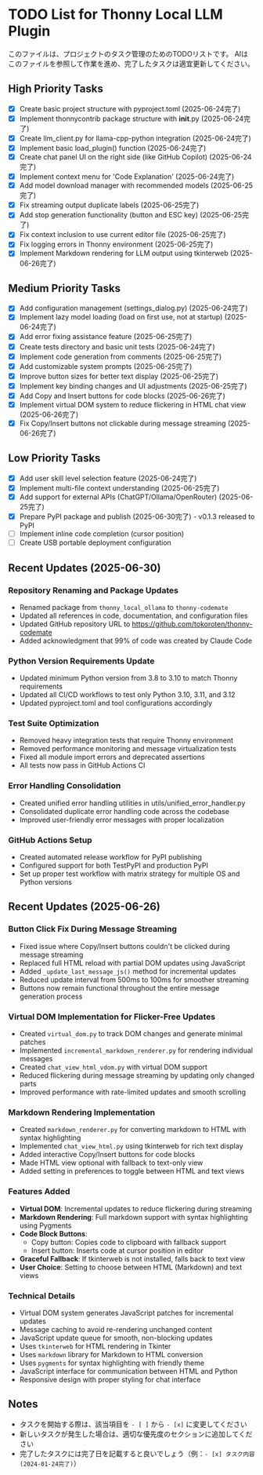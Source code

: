 # TODO List for Thonny Local LLM Plugin

このファイルは、プロジェクトのタスク管理のためのTODOリストです。
AIはこのファイルを参照して作業を進め、完了したタスクは適宜更新してください。

## High Priority Tasks

- [x] Create basic project structure with pyproject.toml (2025-06-24完了)
- [x] Implement thonnycontrib package structure with __init__.py (2025-06-24完了)
- [x] Create llm_client.py for llama-cpp-python integration (2025-06-24完了)
- [x] Implement basic load_plugin() function (2025-06-24完了)
- [x] Create chat panel UI on the right side (like GitHub Copilot) (2025-06-24完了)
- [x] Implement context menu for 'Code Explanation' (2025-06-24完了)
- [x] Add model download manager with recommended models (2025-06-25完了)
- [x] Fix streaming output duplicate labels (2025-06-25完了)
- [x] Add stop generation functionality (button and ESC key) (2025-06-25完了)
- [x] Fix context inclusion to use current editor file (2025-06-25完了)
- [x] Fix logging errors in Thonny environment (2025-06-25完了)
- [x] Implement Markdown rendering for LLM output using tkinterweb (2025-06-26完了)

## Medium Priority Tasks

- [x] Add configuration management (settings_dialog.py) (2025-06-24完了)
- [x] Implement lazy model loading (load on first use, not at startup) (2025-06-24完了)
- [x] Add error fixing assistance feature (2025-06-25完了)
- [x] Create tests directory and basic unit tests (2025-06-24完了)
- [x] Implement code generation from comments (2025-06-25完了)
- [x] Add customizable system prompts (2025-06-25完了)
- [x] Improve button sizes for better text display (2025-06-25完了)
- [x] Implement key binding changes and UI adjustments (2025-06-25完了)
- [x] Add Copy and Insert buttons for code blocks (2025-06-26完了)
- [x] Implement virtual DOM system to reduce flickering in HTML chat view (2025-06-26完了)
- [x] Fix Copy/Insert buttons not clickable during message streaming (2025-06-26完了)

## Low Priority Tasks

- [x] Add user skill level selection feature (2025-06-24完了)
- [x] Implement multi-file context understanding (2025-06-25完了)
- [x] Add support for external APIs (ChatGPT/Ollama/OpenRouter) (2025-06-25完了)
- [x] Prepare PyPI package and publish (2025-06-30完了) - v0.1.3 released to PyPI
- [ ] Implement inline code completion (cursor position)
- [ ] Create USB portable deployment configuration

## Recent Updates (2025-06-30)

### Repository Renaming and Package Updates
- Renamed package from `thonny_local_ollama` to `thonny-codemate`
- Updated all references in code, documentation, and configuration files
- Updated GitHub repository URL to https://github.com/tokoroten/thonny-codemate
- Added acknowledgment that 99% of code was created by Claude Code

### Python Version Requirements Update
- Updated minimum Python version from 3.8 to 3.10 to match Thonny requirements
- Updated all CI/CD workflows to test only Python 3.10, 3.11, and 3.12
- Updated pyproject.toml and tool configurations accordingly

### Test Suite Optimization
- Removed heavy integration tests that require Thonny environment
- Removed performance monitoring and message virtualization tests
- Fixed all module import errors and deprecated assertions
- All tests now pass in GitHub Actions CI

### Error Handling Consolidation
- Created unified error handling utilities in utils/unified_error_handler.py
- Consolidated duplicate error handling code across the codebase
- Improved user-friendly error messages with proper localization

### GitHub Actions Setup
- Created automated release workflow for PyPI publishing
- Configured support for both TestPyPI and production PyPI
- Set up proper test workflow with matrix strategy for multiple OS and Python versions

## Recent Updates (2025-06-26)

### Button Click Fix During Message Streaming
- Fixed issue where Copy/Insert buttons couldn't be clicked during message streaming
- Replaced full HTML reload with partial DOM updates using JavaScript
- Added `_update_last_message_js()` method for incremental updates
- Reduced update interval from 500ms to 100ms for smoother streaming
- Buttons now remain functional throughout the entire message generation process

### Virtual DOM Implementation for Flicker-Free Updates
- Created `virtual_dom.py` to track DOM changes and generate minimal patches
- Implemented `incremental_markdown_renderer.py` for rendering individual messages
- Created `chat_view_html_vdom.py` with virtual DOM support
- Reduced flickering during message streaming by updating only changed parts
- Improved performance with rate-limited updates and smooth scrolling

### Markdown Rendering Implementation
- Created `markdown_renderer.py` for converting markdown to HTML with syntax highlighting
- Implemented `chat_view_html.py` using tkinterweb for rich text display
- Added interactive Copy/Insert buttons for code blocks
- Made HTML view optional with fallback to text-only view
- Added setting in preferences to toggle between HTML and text views

### Features Added
- **Virtual DOM**: Incremental updates to reduce flickering during streaming
- **Markdown Rendering**: Full markdown support with syntax highlighting using Pygments
- **Code Block Buttons**: 
  - Copy button: Copies code to clipboard with fallback support
  - Insert button: Inserts code at cursor position in editor
- **Graceful Fallback**: If tkinterweb is not installed, falls back to text view
- **User Choice**: Setting to choose between HTML (Markdown) and text views

### Technical Details
- Virtual DOM system generates JavaScript patches for incremental updates
- Message caching to avoid re-rendering unchanged content
- JavaScript update queue for smooth, non-blocking updates
- Uses `tkinterweb` for HTML rendering in Tkinter
- Uses `markdown` library for Markdown to HTML conversion
- Uses `pygments` for syntax highlighting with friendly theme
- JavaScript interface for communication between HTML and Python
- Responsive design with proper styling for chat interface

## Notes

- タスクを開始する際は、該当項目を `- [ ]` から `- [x]` に変更してください
- 新しいタスクが発生した場合は、適切な優先度のセクションに追加してください
- 完了したタスクには完了日を記載すると良いでしょう（例：`- [x] タスク内容 (2024-01-24完了)`）